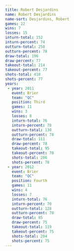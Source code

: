 ```yaml
---
title: Robert Desjardins
name: Robert Desjardins
name-sort: Desjardins, Robert
games: 22
wins: 7
losses: 15
inturn-total: 152
inturn-percent: 74
outturn-total: 258
outturn-percent: 78
draw-total: 196
draw-percent: 77
takeout-total: 214
takeout-percent: 77
shots-total: 410
shots-percent: 77
years:
 - year: 2011
   event: Brier
   team: "QC"
   position: Third
   games: 11
   wins: 3
   losses: 8
   inturn-total: 76
   inturn-percent: 78
   outturn-total: 130
   outturn-percent: 78
   draw-total: 111
   draw-percent: 78
   takeout-total: 95
   takeout-percent: 78
   shots-total: 206
   shots-percent: 78
 - year: 2012
   event: Brier
   team: "QC"
   position: Fourth
   games: 11
   wins: 4
   losses: 7
   inturn-total: 76
   inturn-percent: 70
   outturn-total: 128
   outturn-percent: 78
   draw-total: 85
   draw-percent: 75
   takeout-total: 119
   takeout-percent: 75
   shots-total: 204
   shots-percent: 75
---
```

